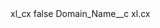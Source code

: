 <?xml version="1.0" encoding="UTF-8"?>
<CustomMetadata xmlns="http://soap.sforce.com/2006/04/metadata" xmlns:xsi="http://www.w3.org/2001/XMLSchema-instance" xmlns:xsd="http://www.w3.org/2001/XMLSchema">
    <label>xl_cx</label>
    <protected>false</protected>
    <values>
        <field>Domain_Name__c</field>
        <value xsi:type="xsd:string">xl.cx</value>
    </values>
</CustomMetadata>
